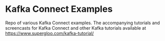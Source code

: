 
# Kafka Connect Examples

Repo of various Kafka Connect examples.  The accompanying tutorials and screencasts for Kafka Connect and other Kafka tutorials available at https://www.supergloo.com/kafka-tutorial/
